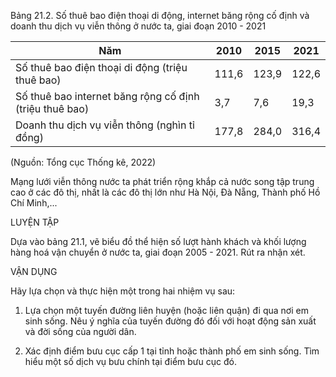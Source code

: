 Bảng 21.2. Số thuê bao điện thoại di động, internet băng rộng cố định và doanh thu dịch vụ viễn thông ở nước ta, giai đoạn 2010 - 2021

Năm | 2010 | 2015 | 2021
--- | --- | --- | ---
Số thuê bao điện thoại di động (triệu thuê bao) | 111,6 | 123,9 | 122,6
Số thuê bao internet băng rộng cố định (triệu thuê bao) | 3,7 | 7,6 | 19,3
Doanh thu dịch vụ viễn thông (nghìn tỉ đồng) | 177,8 | 284,0 | 316,4

(Nguồn: Tổng cục Thống kê, 2022)

Mạng lưới viễn thông nước ta phát triển rộng khắp cả nước song tập trung cao ở các đô thị, nhất là các đô thị lớn như Hà Nội, Đà Nẵng, Thành phố Hồ Chí Minh,...

LUYỆN TẬP

Dựa vào bảng 21.1, vẽ biểu đồ thể hiện số lượt hành khách và khối lượng hàng hoá vận chuyển ở nước ta, giai đoạn 2005 - 2021. Rút ra nhận xét.

VẬN DỤNG

Hãy lựa chọn và thực hiện một trong hai nhiệm vụ sau:

1. Lựa chọn một tuyến đường liên huyện (hoặc liên quận) đi qua nơi em sinh sống. Nêu ý nghĩa của tuyến đường đó đối với hoạt động sản xuất và đời sống của người dân.

2. Xác định điểm bưu cục cấp 1 tại tỉnh hoặc thành phố em sinh sống. Tìm hiểu một số dịch vụ bưu chính tại điểm bưu cục đó.